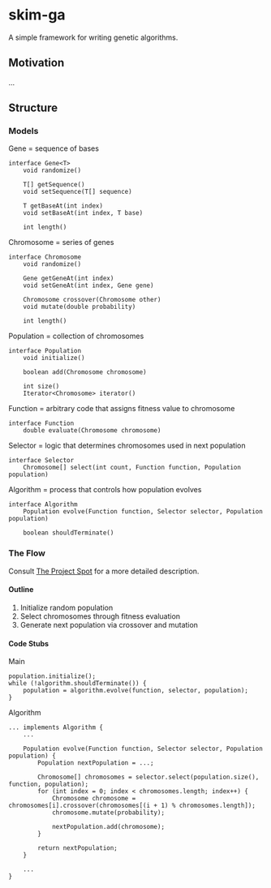 skim-ga
=======

A simple framework for writing genetic algorithms.

Motivation
----------
...

Structure
---------

### Models

Gene = sequence of bases

    interface Gene<T>
        void randomize()

        T[] getSequence()
        void setSequence(T[] sequence)

        T getBaseAt(int index)
        void setBaseAt(int index, T base)

        int length()

Chromosome = series of genes

    interface Chromosome
        void randomize()

        Gene getGeneAt(int index)
        void setGeneAt(int index, Gene gene)

        Chromosome crossover(Chromosome other)
        void mutate(double probability)

        int length()

Population = collection of chromosomes

    interface Population
        void initialize()

        boolean add(Chromosome chromosome)

        int size()
        Iterator<Chromosome> iterator()

Function = arbitrary code that assigns fitness value to chromosome

    interface Function
        double evaluate(Chromosome chromosome)

Selector = logic that determines chromosomes used in next population

    interface Selector
        Chromosome[] select(int count, Function function, Population population)

Algorithm = process that controls how population evolves

    interface Algorithm
        Population evolve(Function function, Selector selector, Population population)

        boolean shouldTerminate()

### The Flow
Consult [The Project Spot](http://www.theprojectspot.com/tutorial-post/creating-a-genetic-algorithm-for-beginners/3) for a more detailed description.

#### Outline
1. Initialize random population
2. Select chromosomes through fitness evaluation
3. Generate next population via crossover and mutation

#### Code Stubs

Main

    population.initialize();
    while (!algorithm.shouldTerminate()) {
        population = algorithm.evolve(function, selector, population);
    }

Algorithm

    ... implements Algorithm {
        ...

        Population evolve(Function function, Selector selector, Population population) {
            Population nextPopulation = ...;

            Chromosome[] chromosomes = selector.select(population.size(), function, population);
            for (int index = 0; index < chromosomes.length; index++) {
                Chromosome chromosome = chromosomes[i].crossover(chromosomes[(i + 1) % chromosomes.length]);
                chromosome.mutate(probability);

                nextPopulation.add(chromosome);
            }

            return nextPopulation;
        }

        ...
    }
